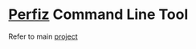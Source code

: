 # [Perfiz](https://github.com/znsio/perfiz) Command Line Tool
 
Refer to main [project](https://github.com/znsio/perfiz)
